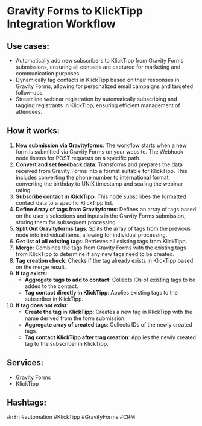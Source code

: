 # Gravity Forms to KlickTipp Integration Workflow

## Use cases:

- Automatically add new subscribers to KlickTipp from Gravity Forms submissions, ensuring all contacts are captured for marketing and communication purposes.
- Dynamically tag contacts in KlickTipp based on their responses in Gravity Forms, allowing for personalized email campaigns and targeted follow-ups.
- Streamline webinar registration by automatically subscribing and tagging registrants in KlickTipp, ensuring efficient management of attendees.

## How it works:

1.  **New submission via Gravityforms**: The workflow starts when a new form is submitted via Gravity Forms on your website. The Webhook node listens for POST requests on a specific path.
2.  **Convert and set feedback data**: Transforms and prepares the data received from Gravity Forms into a format suitable for KlickTipp. This includes converting the phone number to international format, converting the birthday to UNIX timestamp and scaling the webinar rating.
3.  **Subscribe contact in KlickTipp**: This node subscribes the formatted contact data to a specific KlickTipp list.
4.  **Define Array of tags from Gravityforms**: Defines an array of tags based on the user's selections and inputs in the Gravity Forms submission, storing them for subsequent processing.
5.  **Split Out Gravityforms tags**: Splits the array of tags from the previous node into individual items, allowing for individual processing.
6.  **Get list of all existing tags**: Retrieves all existing tags from KlickTipp.
7.  **Merge**: Combines the tags from Gravity Forms with the existing tags from KlickTipp to determine if any new tags need to be created.
8.  **Tag creation check**: Checks if the tag already exists in KlickTipp based on the merge result.
9.  **If tag exists**:
    -   **Aggregate tags to add to contact**: Collects IDs of existing tags to be added to the contact.
    -   **Tag contact directly in KlickTipp**: Applies existing tags to the subscriber in KlickTipp.
10. **If tag does not exist**:
    -   **Create the tag in KlickTipp**: Creates a new tag in KlickTipp with the name derived from the form submission.
    -   **Aggregate array of created tags**: Collects IDs of the newly created tags.
    -   **Tag contact KlickTipp after trag creation**: Applies the newly created tag to the subscriber in KlickTipp.

## Services:

-   Gravity Forms
-   KlickTipp

## Hashtags:

#n8n #automation #KlickTipp #GravityForms #CRM
